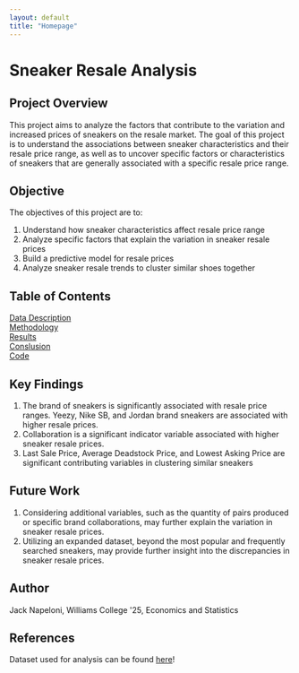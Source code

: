 ```yaml
---
layout: default
title: "Homepage"
---
```


# Sneaker Resale Analysis 

## Project Overview 
This project aims to analyze the factors that contribute to the variation and increased prices of sneakers on the resale market. The goal of this project is to understand the associations between sneaker characteristics and their resale price range,
as well as to uncover specific factors or characteristics of sneakers that are generally associated with a specific resale price range. 

## Objective 
The objectives of this project are to:  
1. Understand how sneaker characteristics affect resale price range
2. Analyze specific factors that explain the variation in sneaker resale prices
3. Build a predictive model for resale prices 
4. Analyze sneaker resale trends to cluster similar shoes together

## Table of Contents
[Data Description](data.md)  
[Methodology](methodology.md)  
[Results](results.md)  
[Conslusion](conclusion.md)  
[Code](https://github.com/jnapeloni/sneaker-resale-analysis/tree/main/code)  

## Key Findings 
  1. The brand of sneakers is significantly associated with resale price ranges. Yeezy, Nike SB, and Jordan brand sneakers are associated with higher resale prices.
  2. Collaboration is a significant indicator variable associated with higher sneaker resale prices.
  3. Last Sale Price, Average Deadstock Price, and Lowest Asking Price are significant contributing variables in clustering similar sneakers 

## Future Work 
  1. Considering additional variables, such as the quantity of pairs produced or specific brand collaborations, may further explain the variation in sneaker resale prices.
  2. Utilizing an expanded dataset, beyond the most popular and frequently searched sneakers, may provide further insight into the discrepancies in sneaker resale prices. 

## Author 
Jack Napeloni, Williams College '25, Economics and Statistics  

## References 

Dataset used for analysis can be found [here](https://www.kaggle.com/datasets/ajiaron/stockx-sneaker-data)!


